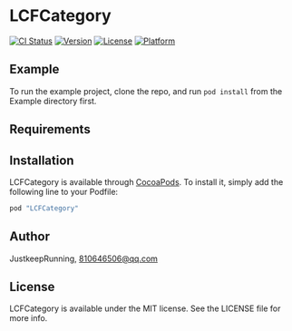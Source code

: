 # LCFCategory

[![CI Status](http://img.shields.io/travis/JustkeepRunning/LCFCategory.svg?style=flat)](https://travis-ci.org/JustkeepRunning/LCFCategory)
[![Version](https://img.shields.io/cocoapods/v/LCFCategory.svg?style=flat)](http://cocoapods.org/pods/LCFCategory)
[![License](https://img.shields.io/cocoapods/l/LCFCategory.svg?style=flat)](http://cocoapods.org/pods/LCFCategory)
[![Platform](https://img.shields.io/cocoapods/p/LCFCategory.svg?style=flat)](http://cocoapods.org/pods/LCFCategory)

## Example

To run the example project, clone the repo, and run `pod install` from the Example directory first.

## Requirements

## Installation

LCFCategory is available through [CocoaPods](http://cocoapods.org). To install
it, simply add the following line to your Podfile:

```ruby
pod "LCFCategory"
```

## Author

JustkeepRunning, 810646506@qq.com

## License

LCFCategory is available under the MIT license. See the LICENSE file for more info.
